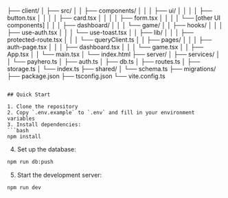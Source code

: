 ├── client/
│   ├── src/
│   │   ├── components/
│   │   │   ├── ui/
│   │   │   │   ├── button.tsx
│   │   │   │   ├── card.tsx
│   │   │   │   ├── form.tsx
│   │   │   │   └── [other UI components]
│   │   │   ├── dashboard/
│   │   │   └── game/
│   │   ├── hooks/
│   │   │   ├── use-auth.tsx
│   │   │   └── use-toast.tsx
│   │   ├── lib/
│   │   │   ├── protected-route.tsx
│   │   │   └── queryClient.ts
│   │   ├── pages/
│   │   │   ├── auth-page.tsx
│   │   │   ├── dashboard.tsx
│   │   │   └── game.tsx
│   │   ├── App.tsx
│   │   └── main.tsx
│   └── index.html
├── server/
│   ├── services/
│   │   └── payhero.ts
│   ├── auth.ts
│   ├── db.ts
│   ├── routes.ts
│   ├── storage.ts
│   └── index.ts
├── shared/
│   └── schema.ts
├── migrations/
├── package.json
├── tsconfig.json
└── vite.config.ts
```

## Quick Start

1. Clone the repository
2. Copy `.env.example` to `.env` and fill in your environment variables
3. Install dependencies:
```bash
npm install
```

4. Set up the database:
```bash
npm run db:push
```

5. Start the development server:
```bash
npm run dev